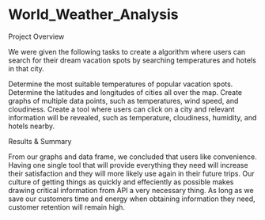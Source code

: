 # World_Weather_Analysis
Project Overview

We were given the following tasks to create a algorithm where users can search for their dream vacation spots by searching temperatures and hotels in that city.

Determine the most suitable temperatures of popular vacation spots.
Determine the latitudes and longitudes of cities all over the map.
Create graphs of multiple data points, such as temperatures, wind speed, and cloudiness.
Create a tool where users can click on a city and relevant information will be revealed, such as temperature, cloudiness, humidity, and hotels nearby.

Results & Summary

From our graphs and data frame, we concluded that users like convenience. Having one single tool that will provide everything they need will increase their satisfaction and they will more likely use again in their future trips. Our culture of getting things as quickly and effeciently as possible makes drawing critical information from API a very necessary thing. As long as we save our customers time and energy when obtaining information they need, customer retention will remain high.

